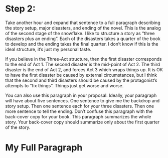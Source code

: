 # Step 2:
Take another hour and expand that sentence to a full paragraph describing the
story setup, major disasters, and ending of the novel. This is the analog of the
second stage of the snowflake. I like to structure a story as “three disasters
plus an ending”. Each of the disasters takes a quarter of the book to develop
and the ending takes the final quarter. I don’t know if this is the ideal
structure, it’s just my personal taste.

If you believe in the Three-Act structure, then the first disaster corresponds
to the end of Act 1. The second disaster is the mid-point of Act 2. The third
disaster is the end of Act 2, and forces Act 3 which wraps things up. It is OK
to have the first disaster be caused by external circumstances, but I think that
the second and third disasters should be caused by the protagonist’s attempts to
“fix things”. Things just get worse and worse.

You can also use this paragraph in your proposal. Ideally, your paragraph will
have about five sentences. One sentence to give me the backdrop and story setup.
Then one sentence each for your three disasters. Then one more sentence to tell
the ending. Don’t confuse this paragraph with the back-cover copy for your book.
This paragraph summarizes the whole story. Your back-cover copy should summarize
only about the first quarter of the story.

# My Full Paragraph
